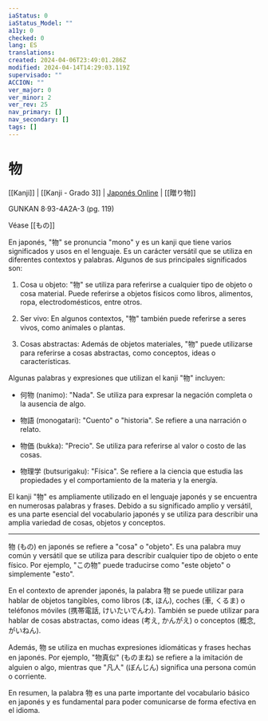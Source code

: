 ```yaml
---
iaStatus: 0
iaStatus_Model: ""
a11y: 0
checked: 0
lang: ES
translations: 
created: 2024-04-06T23:49:01.286Z
modified: 2024-04-14T14:29:03.119Z
supervisado: ""
ACCION: ""
ver_major: 0
ver_minor: 2
ver_rev: 25
nav_primary: []
nav_secondary: []
tags: []
---
```

# 物

[[Kanji]] | [[Kanji - Grado 3]] | [Japonés Online](http://japonesonline.com/kanjis/busqueda/?s=%E7%89%A9&x=0&y=0) | [[贈り物]]

GUNKAN 8·93-4A2A-3 (pg. 119)

Véase [[もの]]

En japonés, "物" se pronuncia "mono" y es un kanji que tiene varios significados y usos en el lenguaje. Es un carácter versátil que se utiliza en diferentes contextos y palabras. Algunos de sus principales significados son:

1. Cosa u objeto: "物" se utiliza para referirse a cualquier tipo de objeto o cosa material. Puede referirse a objetos físicos como libros, alimentos, ropa, electrodomésticos, entre otros.
    
2. Ser vivo: En algunos contextos, "物" también puede referirse a seres vivos, como animales o plantas.
    
3. Cosas abstractas: Además de objetos materiales, "物" puede utilizarse para referirse a cosas abstractas, como conceptos, ideas o características.
    

Algunas palabras y expresiones que utilizan el kanji "物" incluyen:

- 何物 (nanimo): "Nada". Se utiliza para expresar la negación completa o la ausencia de algo.
    
- 物語 (monogatari): "Cuento" o "historia". Se refiere a una narración o relato.
    
- 物価 (bukka): "Precio". Se utiliza para referirse al valor o costo de las cosas.
    
- 物理学 (butsurigaku): "Física". Se refiere a la ciencia que estudia las propiedades y el comportamiento de la materia y la energía.
    

El kanji "物" es ampliamente utilizado en el lenguaje japonés y se encuentra en numerosas palabras y frases. Debido a su significado amplio y versátil, es una parte esencial del vocabulario japonés y se utiliza para describir una amplia variedad de cosas, objetos y conceptos.

---

物 (もの) en japonés se refiere a "cosa" o "objeto". Es una palabra muy común y versátil que se utiliza para describir cualquier tipo de objeto o ente físico. Por ejemplo, "この物" puede traducirse como "este objeto" o simplemente "esto". 

En el contexto de aprender japonés, la palabra 物 se puede utilizar para hablar de objetos tangibles, como libros (本, ほん), coches (車, くるま) o teléfonos móviles (携帯電話, けいたいでんわ). También se puede utilizar para hablar de cosas abstractas, como ideas (考え, かんがえ) o conceptos (概念, がいねん).

Además, 物 se utiliza en muchas expresiones idiomáticas y frases hechas en japonés. Por ejemplo, "物真似" (ものまね) se refiere a la imitación de alguien o algo, mientras que "凡人" (ぼんじん) significa una persona común o corriente.

En resumen, la palabra 物 es una parte importante del vocabulario básico en japonés y es fundamental para poder comunicarse de forma efectiva en el idioma.
